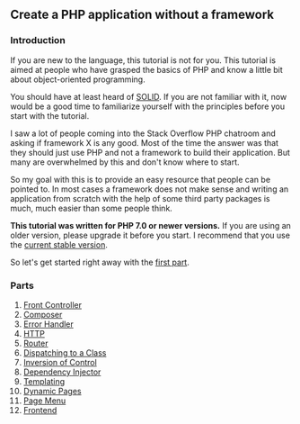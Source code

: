 ## Create a PHP application without a framework

### Introduction

If you are new to the language, this tutorial is not for you. This tutorial is aimed at people who have grasped the basics of PHP and know a little bit about object-oriented programming.

You should have at least heard of [SOLID](http://en.wikipedia.org/wiki/SOLID_%28object-oriented_design%29). If you are not familiar with it, now would be a good time to familiarize yourself with the principles before you start with the tutorial.

I saw a lot of people coming into the Stack Overflow PHP chatroom and asking if framework X is any good. Most of the time the answer was that they should just use PHP and not a framework to build their application. But many are overwhelmed by this and don't know where to start.

So my goal with this is to provide an easy resource that people can be pointed to. In most cases a framework does not make sense and writing an application from scratch with the help of some third party packages is much, much easier than some people think.

**This tutorial was written for PHP 7.0 or newer versions.** If you are using an older version, please upgrade it before you start. I recommend that you use the [current stable version](http://php.net/downloads.php).

So let's get started right away with the [first part](01-front-controller.md).

### Parts

1. [Front Controller](pages/01-front-controller.md)
2. [Composer](pages/02-composer.md)
3. [Error Handler](pages/03-error-handler.md)
4. [HTTP](pages/04-http.md)
5. [Router](pages/05-router.md)
6. [Dispatching to a Class](pages/06-dispatching-to-a-class.md)
7. [Inversion of Control](pages/07-inversion-of-control.md)
8. [Dependency Injector](pages/08-dependency-injector.md)
9. [Templating](pages/09-templating.md)
10. [Dynamic Pages](pages/10-dynamic-pages.md)
11. [Page Menu](pages/11-page-menu.md)
12. [Frontend](pages/12-frontend.md)
